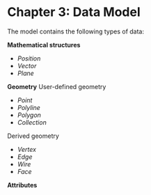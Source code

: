 # Chapter 3: Data Model

The model contains the following types of data:

__Mathematical structures__
  * _Position_
  * _Vector_
  * _Plane_

__Geometry__
User-defined geometry
  * _Point_
  * _Polyline_
  * _Polygon_
  * _Collection_

Derived geometry
  * _Vertex_
  * _Edge_
  * _Wire_
  * _Face_

__Attributes__